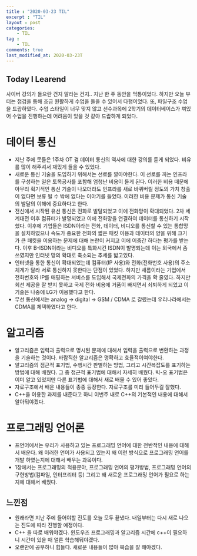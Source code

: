 ```yaml
---
title : "2020-03-23 TIL"
excerpt : "TIL"
layout : post
categories:
    - TIL
tag :
    - TIL
comments: true
last_modified_at: 2020-03-23T
---
```





## Today I Learend  
사이버 강의가 들으란 건지 말라는 건지.. 지난 한 주 동안을 먹통이었다. 하지만 오늘 부터는 점검을 통해 조금 원활하게 수업을 들을 수 있어서 다행이었다. 또, 파일구조 수업을 드랍하였다. 수업 스타일이 너무 맞지 않고 선수과목에 2학기의 데이터베이스가 껴있어 수업을 진행하는데 어려움이 있을 것 같아 드랍하게 되었다.

# 데이터 통신
* 지난 주에 못들은 1주차 OT 겸 데이터 통신의 역사에 대한 강의를 듣게 되었다. 비유를 많이 해주셔서 재밌게 들을 수 있었다.
* 새로운 통신 기술을 도입하기 위해서는 선로를 깔아야한다. 이 선로를 까는 인프라를 구성하는 일은 토목공사를 포함해 엄청난 비용이 들게 된다. 이러한 비용 때문에 아무리 획기적인 통신 기술이 나오더라도 인프라를 새로 바꿔버릴 정도의 가치 창출이 없다면 보류 될 수 밖에 없다는 이야기를 들었다. 이러한 비용 문제가 통신 기술의 발달의 이해에 중요하다고 한다.
* 전신에서 시작된 유선 통신은 전화로 발달되었고 이에 전화망이 확대되었다. 2차 세계대전 이후 컴퓨터가 발명되었고 이에 전화망을 연결하여 데이터를 통신하기 시작했다. 이후에 기업들은 ISDN이라는 전화, 데이터, 비디오를 통신할 수 있는 통합망을 설치하였으나 속도가 중요한 전화의 짧은 패킷 이용과 데이터의 양을 위해 크기가 큰 패킷을 이용하는 문제에 대해 논란이 커지고 이에 어중간 하다는 평가를 받는다. 이후 B-ISDN이라는 비디오를 특화시킨 ISDN이 발명되는데 이는 외국에서 좀 쓰였지만 인터넷 망의 확대로 축소되는 추세를 밟고있다.
* 인터넷을 통한 통신이 확대되었는데 컴퓨터(IP 사용)와 전화(전화번호 사용)의 주소체계가 달라 서로 통신하지 못한다는 단점이 있었다. 하지만 새롬이라는 기업에서 전화번호와 IP를 매핑하는 서비스를 도입해서 국제전화의 가격을 확 줄였다. 하지만 회선 제공을 잘 받지 못하고 국제 전화 비용에 거품이 빠지면서 쇠퇴하게 되었고 이 기술은 나중에 LG가 이용했다고 한다.
* 무선 통신에서는 analog -> digital -> GSM / CDMA 로 갈렸는데 우리나라에서는 CDMA를 체택하였다고 한다.


# 알고리즘
* 알고리즘은 입력과 출력으로 명시된 문제에 대해서 입력을 출력으로 변환하는 과정을 기술하는 것이다. 바람직한 알고리즘은 명확하고 효율적이여야한다.
* 알고리즘의 점근적 표기법, 수행시간 판별하는 방법, 그리고 시간복잡도를 표기하는 방법에 대해 배웠다. 그 중 점근적 표기법에 대해서 자세히 배웠다. 빅-오 표기법은 이미 알고 있었지만 다른 표기법에 대해서 새로 배울 수 있어 좋았다.
* 자료구조에서 배운 내용들이 종종 등장한다. 자료구조를 미리 들어두길 잘했다.
* C++을 이용한 과제를 내준다고 하니 이번주 내로 C++의 기본적인 내용에 대해서 알아둬야겠다.

# 프로그래밍 언어론
* 프언어에서는 우리가 사용하고 있는 프로그래밍 언어에 대한 전반적인 내용에 대해서 배운다. 왜 이러한 언어가 사용되고 있는지 왜 이런 방식으로 프로그래밍 언어를 개발 하였는지에 대해서 배우는 과목이다.
* 1장에서는 프로그래밍의 적용분야, 프로그래밍 언어의 평가방법, 프로그래밍 언어의 구현방법(컴파일, 인터프리터 등) 그리고 왜 새로운 프로그래밍 언어가 필요로 하는지에 대해서 배웠다.


## 느낀점
* 원래라면 지난 주에 들어야할 진도를 오늘 모두 끝냈다. 내일부터는 다시 새로 나오는 진도에 따라 진행할 예정이다.
* C++ 을 따로 배워야겠다. 윈도우즈 프로그래밍과 알고리즘 시간에 c++이 필요하니 시간이 있을 때 얼른 학습해둬야겠다.
* 오랜만에 공부하니 힘들다. 새로운 내용들이 많아 복습을 잘 해야겠다.